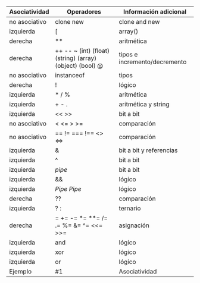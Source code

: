 | Asociatividad	| Operadores | Información adicional |
| -- | -- | -- |
| no asociativo | clone new                                                 | clone and new                 |   
| izquierda	    | [                                                         | array()                       |
| derecha	    | **	                                                    | aritmética                    |
| derecha	    | ++ -- ~ (int) (float) (string) (array) (object) (bool) @  | tipos e incremento/decremento |
| no asociativo	| instanceof                                                | tipos                         |
| derecha	    | !	                                                        | lógico                        |
| izquierda	    | * / %                                                     | aritmética                    |
| izquierda	    | + - .                                                     | aritmética y string           |
| izquierda	    | << >>                                                     | bit a bit                     |
| no asociativo	| < <= > >=                                                 | comparación                   |
| no asociativo	| == != === !== <> <=>                                      | comparación                   |
| izquierda	    | &	                                                        | bit a bit y referencias       |
| izquierda	    | ^	                                                        | bit a bit                     |
| izquierda	    | *pipe*	                                                | bit a bit                     |
| izquierda	    | &&                                                        | lógico                        |
| izquierda	    | *Pipe* *Pipe*	                                            | lógico                        |
| derecha	    | ??                                                        | comparación                   |
| izquierda	    | ? :                                                       | ternario                      |
| derecha	    | = += -= *= **= /= .= %= &= ^= <<= >>=	                    | asignación                    |
| izquierda	    | and                                                       | lógico                        |
| izquierda	    | xor	                                                    | lógico                        |
| izquierda	    | or                                                        | lógico                        |
| Ejemplo       | #1                                                        | Asociatividad                 |